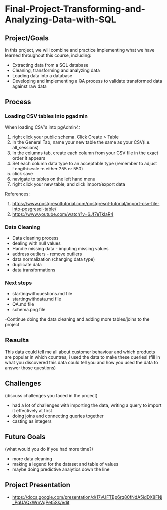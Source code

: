 # Final-Project-Transforming-and-Analyzing-Data-with-SQL

## Project/Goals
In this project, we will combine and practice implementing what we have learned throughout this course, including:

* Extracting data from a SQL database
* Cleaning, transforming and analyzing data
* Loading data into a database
* Developing and implementing a QA process to validate transformed data against raw data

## Process
### Loading CSV tables into pgadmin

When loading CSV's into pgAdmin4:
1) right click your public schema. Click Create > Table
2) In the General Tab, name your new table the same as your CSV(i.e. all_sessions)
3) In the columns tab, create each column from your CSV file in the exact order it appears
4) Set each column data type to an acceptable type (remember to adjust Length/scale to either 255 or 550)
5) click save
6) navigate to tables on the left hand menu
7) right click your new table, and click import/export data

References:
1) https://www.postgresqltutorial.com/postgresql-tutorial/import-csv-file-into-posgresql-table/ 
2) https://www.youtube.com/watch?v=6Jf7eTkIaR4 

### Data Cleaning
* Data cleaning process
* dealing with null values
* Handle missing data - imputing missing values
* address outliers - remove outliers
* data normalization (changing data type)
* duplicate data
* data transformations

### Next steps
* startingwithquestions.md file
* startingwithdata.md file
* QA.md file
* schema.png file

-Continue doing the data cleaning and adding more tables/joins to the project

## Results
This data could tell me all about customer behaviour and which products are popular in which countres, i used the data to make these queries!
(fill in what you discovered this data could tell you and how you used the data to answer those questions)

## Challenges 
(discuss challenges you faced in the project)
* had a lot of challenges with importing the data, writing a query to import it effectively at first
* doing joins and connecting queries together
* casting as integers

## Future Goals
(what would you do if you had more time?)
* more data cleaning
* making a legend for the dataset and table of values
* maybe doing predictive analytics down the line

## Project Presentation
* https://docs.google.com/presentation/d/17vUFTBp6rq80fNdA5jdDX8FNj_PqUAQxWrnVqPet5Sk/edit

